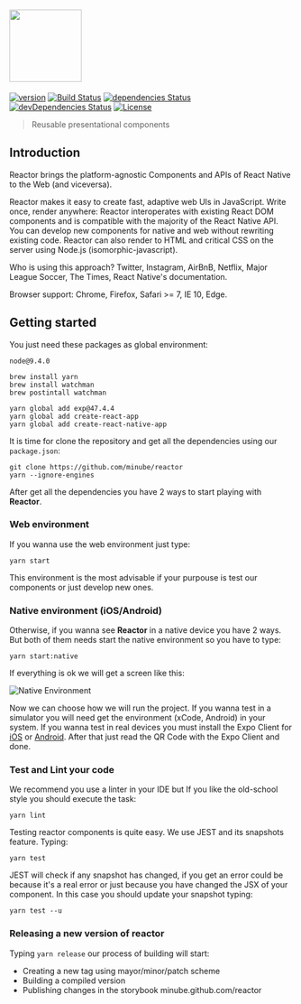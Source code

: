 # <a href='https://minube.github.io/reactor/'><img src='https://i.imgur.com/POE0A6e.png' height='128'></a>
[![version](https://img.shields.io/github/package-json/v/minube/reactor.svg?style=flat-square)](https://github.com/minube/reactor/releases)
[![Build Status](http://img.shields.io/travis/minube/reactor/master.svg?style=flat-square)](https://travis-ci.org/minube/reactor)
[![dependencies Status](https://david-dm.org/minube/reactor/status.svg?style=flat-square)](https://david-dm.org/minube/reactor)
[![devDependencies Status](https://david-dm.org/minube/reactor/dev-status.svg?style=flat-square)](https://david-dm.org/minube/reactor?type=dev)
[![License](https://img.shields.io/github/license/minube/reactor.svg?style=flat-square)](https://spdx.org/licenses/LGPL-3.0.html)

> Reusable presentational components

## Introduction
Reactor brings the platform-agnostic Components and APIs of React Native to the Web (and viceversa).

Reactor makes it easy to create fast, adaptive web UIs in JavaScript. Write once, render anywhere: Reactor interoperates with existing React DOM components and is compatible with the majority of the React Native API. You can develop new components for native and web without rewriting existing code. Reactor can also render to HTML and critical CSS on the server using Node.js (isomorphic-javascript).

Who is using this approach? Twitter, Instagram, AirBnB, Netflix, Major League Soccer, The Times, React Native's documentation.

Browser support: Chrome, Firefox, Safari >= 7, IE 10, Edge.


## Getting started

You just need these packages as global environment:

```
node@9.4.0

brew install yarn
brew install watchman
brew postintall watchman

yarn global add exp@47.4.4
yarn global add create-react-app
yarn global add create-react-native-app
```

It is time for clone the repository and get all the dependencies using our `package.json`:

```
git clone https://github.com/minube/reactor
yarn --ignore-engines
```

After get all the dependencies you have 2 ways to start playing with **Reactor**.

### Web environment
If you wanna use the web environment just type:

```
yarn start
```

This environment is the most advisable if your purpouse is test our components or just develop new ones.

### Native environment (iOS/Android)
Otherwise, if you wanna see **Reactor** in a native device you have 2 ways. But both of them needs start the native environment so you have to type:

```
yarn start:native
```

If everything is ok we will get a screen like this:

![Native Environment](https://i.imgur.com/8TnMTjG.png)

Now we can choose how we will run the project. If you wanna test in a simulator you will need get the environment (xCode, Android) in your system. If you wanna test in real devices you must install the Expo Client for [iOS](https://itunes.apple.com/app/apple-store/id982107779?ct=www&mt=8) or [Android](https://play.google.com/store/apps/details?id=host.exp.exponent&referrer=www). After that just read the QR Code with the Expo Client and done.

### Test and Lint your code
We recommend you use a linter in your IDE but If you like the old-school style you should execute the task:

```
yarn lint
```

Testing reactor components is quite easy. We use JEST and its snapshots feature. Typing:

```
yarn test
```

JEST will check if any snapshot has changed, if you get an error could be because it's a real error or just because you have changed the JSX of your component. In this case you should update your snapshot typing:

```
yarn test --u
```

### Releasing a new version of reactor
Typing `yarn release` our process of building will start:
  - Creating a new tag using mayor/minor/patch scheme
  - Building a compiled version
  - Publishing changes in the storybook minube.github.com/reactor
